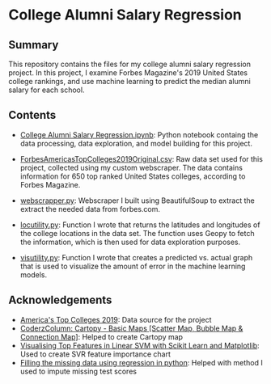 # College Alumni Salary Regression

## Summary
This repository contains the files for my college alumni salary regression project. In this project,
I examine Forbes Magazine's 2019 United States college rankings, and use machine learning to predict 
the median alumni salary for each school.

## Contents
 - [College Alumni Salary Regression.ipynb](https://github.com/Chris95cam/College-Alumni-Salary-Regression-Project/blob/master/College%20Alumni%20Salary%20Regression.ipynb): Python notebook containg the data processing, data exploration, and model building for this project.

- [ForbesAmericasTopColleges2019Original.csv](https://github.com/Chris95cam/College-Alumni-Salary-Regression-Project/blob/master/ForbesAmericasTopColleges2019Original.csv): Raw data set used for this project, collected using my custom webscraper. The data contains information for 650 top ranked United States colleges, according to Forbes Magazine.

- [webscrapper.py](https://github.com/Chris95cam/College-Alumni-Salary-Regression-Project/blob/master/webscrapper.py): Webscraper I built using BeautifulSoup to extract the extract the needed data from forbes.com.

- [locutility.py](https://github.com/Chris95cam/College-Alumni-Salary-Regression-Project/blob/master/locutility.py): Function I wrote that returns the latitudes and longitudes of the college locations in the data set. The function uses Geopy to fetch the information, which is then used for data exploration purposes. 

- [visutility.py](https://github.com/Chris95cam/College-Alumni-Salary-Regression-Project/blob/master/visutility.py): Function I wrote that creates a predicted vs. actual graph that is used to visualize the amount of error in the machine learning models. 

## Acknowledgements 
- [America's Top Colleges 2019](https://www.forbes.com/top-colleges/#6010771e1987): Data source for the project
- [CoderzColumn: Cartopy - Basic Maps [Scatter Map, Bubble Map & Connection Map]](https://coderzcolumn.com/tutorials/data-science/cartopy-basic-maps-scatter-map-bubble-map-and-connection-map): Helped to create Cartopy map
- [Visualising Top Features in Linear SVM with Scikit Learn and Matplotlib](https://medium.com/@aneesha/visualising-top-features-in-linear-svm-with-scikit-learn-and-matplotlib-3454ab18a14d): Used to create SVR feature importance chart
- [Filling the missing data using regression in python](http://www.statisticsandprobability.com/Statistics/filling_missing_data): Helped with method I used to impute missing test scores
